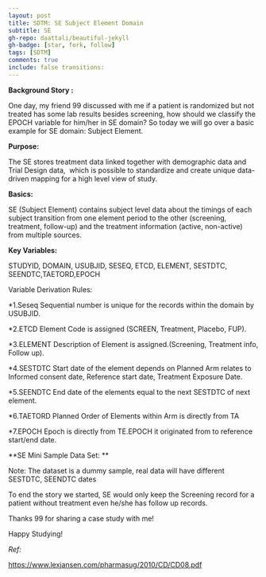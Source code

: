 ```yaml
---
layout: post
title: SDTM: SE Subject Element Domain
subtitle: SE
gh-repo: daattali/beautiful-jekyll
gh-badge: [star, fork, follow]
tags: [SDTM]
comments: true
include: false transitions:
---
```


**Background Story :**

One day, my friend 99 discussed with me if a patient is randomized but not treated has some lab results besides screening, how should we classify the EPOCH variable for him/her in SE domain?
So today we will go over a basic example for SE domain: Subject Element.

**Purpose:**

The SE stores treatment data linked together with demographic data and Trial Design data,  which is possible to standardize and create unique data-driven mapping for a high level view of study.

**Basics:**

SE (Subject Element) contains subject level data about the timings of each subject transition from one element period to the other (screening, treatment, follow-up) and the treatment information (active, non-active) from multiple sources.




**Key Variables:**

STUDYID, DOMAIN, USUBJID, SESEQ, ETCD, ELEMENT, SESTDTC, SEENDTC,TAETORD,EPOCH

Variable Derivation Rules:

*1.Seseq
Sequential number is unique for the records within the domain by USUBJID.

*2.ETCD
Element Code is assigned (SCREEN, Treatment, Placebo, FUP).

*3.ELEMENT
Description of Element is assigned.(Screening, Treatment info, Follow up).

*4.SESTDTC
Start date of the element depends on Planned Arm
relates to Informed consent date, Reference start date, Treatment Exposure Date.

*5.SEENDTC
End date of the elements equal to the next SESTDTC of next element.

*6.TAETORD
Planned Order of Elements within Arm is directly from TA

*7.EPOCH
Epoch is directly from TE.EPOCH
it originated from to reference start/end date.




**SE Mini Sample Data Set: **




Note: The dataset is a dummy sample, real data will have different SESTDTC, SEENDTC dates

To end the story we started, SE would only keep the Screening record for a patient without treatment even he/she has follow up records.

Thanks 99 for sharing a case study with me!

Happy Studying!

*Ref:*

https://www.lexjansen.com/pharmasug/2010/CD/CD08.pdf
